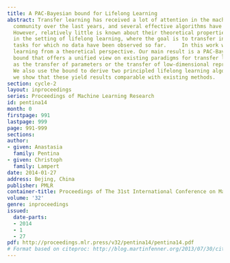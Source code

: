```yaml
---
title: A PAC-Bayesian bound for Lifelong Learning
abstract: Transfer learning has received a lot of attention in the machine learning
  community over the last years, and several effective algorithms have been developed.
  However, relatively little is known about their theoretical properties, especially
  in the setting of lifelong learning, where the goal is to transfer information to
  tasks for which no data have been observed so far.     In this work we study lifelong
  learning from a theoretical perspective. Our main result is a PAC-Bayesian generalization
  bound that offers a unified view on existing paradigms for transfer learning, such
  as the transfer of parameters or the transfer of low-dimensional representations.
  We also use the bound to derive two principled lifelong learning algorithms, and
  we show that these yield results comparable with existing methods.
section: cycle-2
layout: inproceedings
series: Proceedings of Machine Learning Research
id: pentina14
month: 0
firstpage: 991
lastpage: 999
page: 991-999
sections: 
author:
- given: Anastasia
  family: Pentina
- given: Christoph
  family: Lampert
date: 2014-01-27
address: Bejing, China
publisher: PMLR
container-title: Proceedings of The 31st International Conference on Machine Learning
volume: '32'
genre: inproceedings
issued:
  date-parts:
  - 2014
  - 1
  - 27
pdf: http://proceedings.mlr.press/v32/pentina14/pentina14.pdf
# Format based on citeproc: http://blog.martinfenner.org/2013/07/30/citeproc-yaml-for-bibliographies/
---
```

